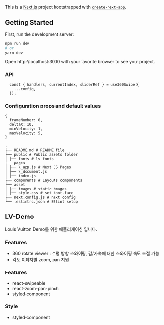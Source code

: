 This is a [Next.js](https://nextjs.org/) project bootstrapped with [`create-next-app`](https://github.com/vercel/next.js/tree/canary/packages/create-next-app).

## Getting Started

First, run the development server:

```bash
npm run dev
# or
yarn dev
```

Open http://localhost:3000 with your favorite browser to see your project.

### API

```
  const { handlers, currentIndex, sliderRef } = use360Swipe({
    ...config,
  });
```

### Configuration props and default values

```
{
  frameNumber: 0,
  deltaX: 10,
  minVelocity: 1,
  maxVelocity: 5,
}
```

```
.
├── README.md # README file
├── public # Public assets folder
│ ├── fonts # lv fonts
├── pages
│ ├── \_app.js # Next JS Pages
│ ├── \_document.js
│ ├── index.js
├── components # Layouts components
├── asset
│ ├── images # static images
│ ├── style.css # set font-face
├── next.config.js # next config
└── .eslintrc.json # ESlint setup
```

## LV-Demo

Louis Vuitton Demo를 위한 애플리케이션 입니다.

### Features

- 360 rotate viewer : 수평 방향 스와이핑, 감/가속에 대한 스와이핑 속도 조절 가능
- 각도 이미지별 zoom, pan 지원

### Features

- react-swipeable
- react-zoom-pan-pinch
- styled-component

### Style

- styled-component
